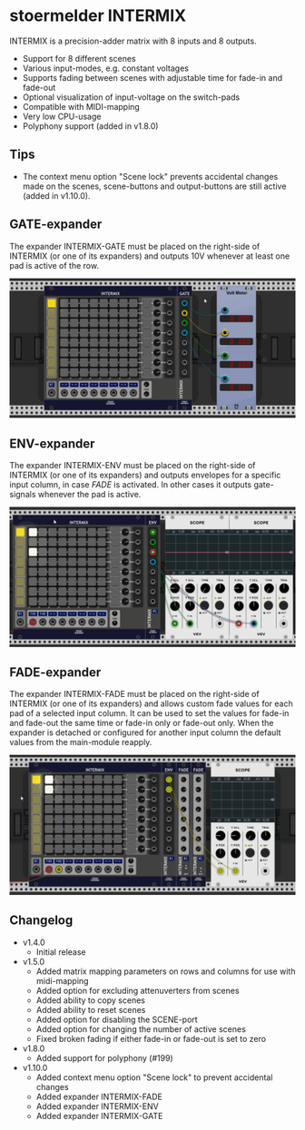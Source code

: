 # stoermelder INTERMIX

INTERMIX is a precision-adder matrix with 8 inputs and 8 outputs.

- Support for 8 different scenes
- Various input-modes, e.g. constant voltages
- Supports fading between scenes with adjustable time for fade-in and fade-out
- Optional visualization of input-voltage on the switch-pads
- Compatible with MIDI-mapping
- Very low CPU-usage
- Polyphony support (added in v1.8.0)

## Tips

- The context menu option "Scene lock" prevents accidental changes made on the scenes, scene-buttons and output-buttons are still active (added in v1.10.0).

## GATE-expander

The expander INTERMIX-GATE must be placed on the right-side of INTERMIX (or one of its expanders) and outputs 10V whenever at least one pad is active of the row.

![INTERMIX-GATE expander](./Intermix-gate.gif)

## ENV-expander

The expander INTERMIX-ENV must be placed on the right-side of INTERMIX (or one of its expanders) and outputs envelopes for a specific input column, in case _FADE_ is activated. In other cases it outputs gate-signals whenever the pad is active.

![INTERMIX-ENV expander](./Intermix-env.gif)

## FADE-expander

The expander INTERMIX-FADE must be placed on the right-side of INTERMIX (or one of its expanders) and allows custom fade values for each pad of a selected input column. It can be used to set the values for fade-in and fade-out the same time or fade-in only or fade-out only. When the expander is detached or configured for another input column the default values from the main-module reapply.

![INTERMIX-FADE expander](./Intermix-fade.gif)

## Changelog

- v1.4.0
    - Initial release
- v1.5.0
    - Added matrix mapping parameters on rows and columns for use with midi-mapping
    - Added option for excluding attenuverters from scenes
    - Added ability to copy scenes
    - Added ability to reset scenes
    - Added option for disabling the SCENE-port
    - Added option for changing the number of active scenes
    - Fixed broken fading if either fade-in or fade-out is set to zero
- v1.8.0
    - Added support for polyphony (#199)
- v1.10.0
    - Added context menu option "Scene lock" to prevent accidental changes
    - Added expander INTERMIX-FADE
    - Added expander INTERMIX-ENV
    - Added expander INTERMIX-GATE